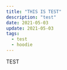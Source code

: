 ```yaml
---
title: "THIS IS TEST"
description: "test"
date: 2021-05-03
update: 2021-05-03
tags:
  - test
  - hoodie
---
```


TEST